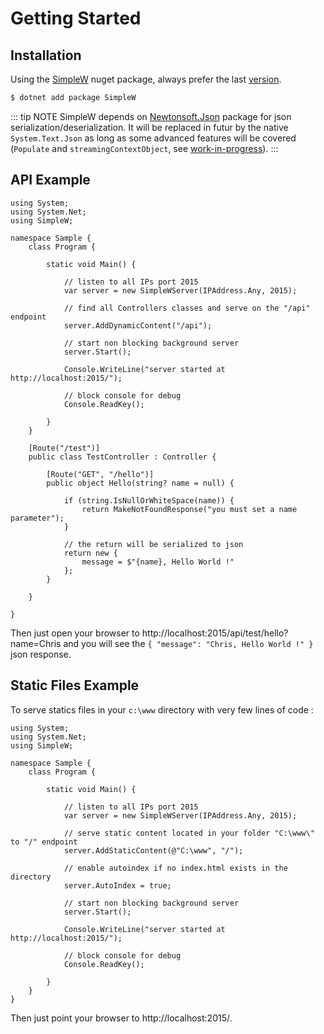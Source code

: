 # Getting Started 

## Installation

Using the [SimpleW](https://www.nuget.org/packages/SimpleW) nuget package, always prefer the last [version](https://github.com/stratdev3/SimpleW/blob/master/release.md).

```cmd
$ dotnet add package SimpleW
```

::: tip NOTE
SimpleW depends on [Newtonsoft.Json](https://www.nuget.org/packages/Newtonsoft.Json) package for json serialization/deserialization.
It will be replaced in futur by the native `System.Text.Json` as long as
some advanced features will be covered (`Populate` and `streamingContextObject`, see [work-in-progress](https://learn.microsoft.com/en-us/dotnet/standard/serialization/system-text-json/migrate-from-newtonsoft?pivots=dotnet-8-0#table-of-differences)).
:::


## API Example


```csharp:line-numbers
using System;
using System.Net;
using SimpleW;

namespace Sample {
    class Program {

        static void Main() {

            // listen to all IPs port 2015
            var server = new SimpleWServer(IPAddress.Any, 2015);

            // find all Controllers classes and serve on the "/api" endpoint
            server.AddDynamicContent("/api");

            // start non blocking background server
            server.Start();

            Console.WriteLine("server started at http://localhost:2015/");

            // block console for debug
            Console.ReadKey();

        }
    }

    [Route("/test")]
    public class TestController : Controller {

        [Route("GET", "/hello")]
        public object Hello(string? name = null) {

            if (string.IsNullOrWhiteSpace(name)) {
                return MakeNotFoundResponse("you must set a name parameter");
            }

            // the return will be serialized to json
            return new {
                message = $"{name}, Hello World !"
            };
        }

    }

}
```

Then just open your browser to http://localhost:2015/api/test/hello?name=Chris and you will see the `{ "message": "Chris, Hello World !" }` json response.


## Static Files Example

To serve statics files in your `c:\www` directory with very few lines of code :

```csharp:line-numbers
using System;
using System.Net;
using SimpleW;

namespace Sample {
    class Program {

        static void Main() {

            // listen to all IPs port 2015
            var server = new SimpleWServer(IPAddress.Any, 2015);

            // serve static content located in your folder "C:\www\" to "/" endpoint
            server.AddStaticContent(@"C:\www", "/");

            // enable autoindex if no index.html exists in the directory
            server.AutoIndex = true;

            // start non blocking background server
            server.Start();

            Console.WriteLine("server started at http://localhost:2015/");

            // block console for debug
            Console.ReadKey();

        }
    }
}
```

Then just point your browser to http://localhost:2015/.

